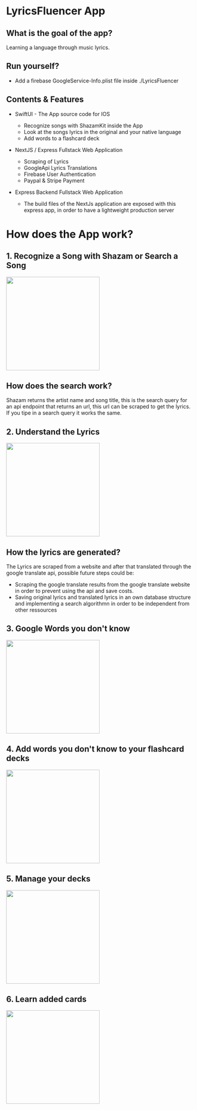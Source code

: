 # LyricsFluencer App

## What is the goal of the app?
Learning a language through music lyrics. 

## Run yourself?

  - Add a firebase GoogleService-Info.plist file inside ./LyricsFluencer

## Contents & Features

* SwiftUI - The App source code for IOS
  - Recognize songs with ShazamKit inside the App
  - Look at the songs lyrics in the original and your native language
  - Add words to a flashcard deck
* NextJS / Express Fullstack Web Application
  - Scraping of Lyrics
  - GoogleApi Lyrics Translations
  - Firebase User Authentication
  - Paypal & Stripe Payment 
  
* Express Backend Fullstack Web Application
   - The build files of the NextJs application are exposed with this express app, in order to have a lightweight production server

# How does the App work?

## 1. Recognize a Song with Shazam or Search a Song

<img src="/images/Search.png" width="250">

## How does the search work?

Shazam returns the artist name and song title, this is the search query for an api endpoint that returns an url, this url can be scraped to get the lyrics. If you tipe in a search query it works the same.

## 2. Understand the Lyrics

<img src="/images/LyricsMenu.png" width="250">

## How the lyrics are generated?

The Lyrics are scraped from a website and after that translated through the google translate api, possible future steps could be:
* Scraping the google translate results from the google translate website in order to prevent using the api and save costs.
* Saving original lyrics and translated lyrics in an own database structure and implementing a search algorithmn in order to be independent from other ressources

## 3. Google Words you don't know

<img src="/images/GoogleMeaning.png" width="250">

## 4. Add words you don't know to your flashcard decks

<img src="/images/AddToDeck.png" width="250">
 
## 5. Manage your decks
<img src="/images/Decks.png" width="250">
 
## 6. Learn added cards

<img src="/images/Card_2.png" width="250">
 
